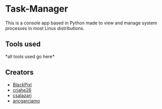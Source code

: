# Task-Manager

This is a console app based in Python made to view and manage system processes in most Linux distributions.

## Tools used
\*all tools used go here*

## Creators

* [BlackPixl](https://github.com/BlackPixl)
* [crjahe26](https://github.com/crjahe26)
* [csalazarj](https://github.com/csalazarj)
* [ancgarciamo](https://github.com/ancgarciamo)
